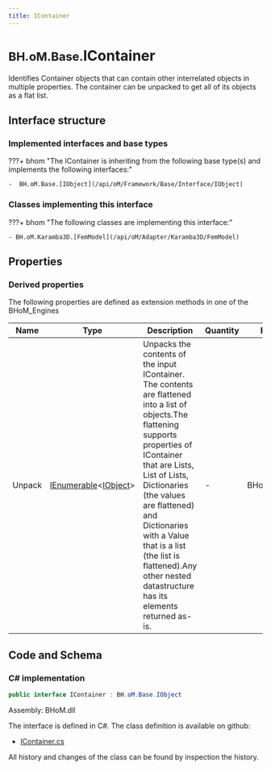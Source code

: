 ```yaml
---
title: IContainer
---
```


# <small>BH.oM.Base.</small>**IContainer**

Identifies Container objects that can contain other interrelated objects in multiple properties. The container can be unpacked to get all of its objects as a flat list.

## Interface structure

### Implemented interfaces and base types

???+ bhom "The IContainer is inheriting from the following base type(s) and implements the following interfaces:"

    -  BH.oM.Base.[IObject](/api/oM/Framework/Base/Interface/IObject)


### Classes implementing this interface

???+ bhom "The following classes are implementing this interface:"

    - BH.oM.Karamba3D.[FemModel](/api/oM/Adapter/Karamba3D/FemModel)


## Properties

### Derived properties

The following properties are defined as extension methods in one of the BHoM_Engines

| Name             | Type             | Description      | Quantity         | Engine           |
|------------------|------------------|------------------|------------------|------------------|
| Unpack | [IEnumerable](https://learn.microsoft.com/en-us/dotnet/api/System.Collections.Generic.IEnumerable-1?view=netstandard-2.0)&lt;[IObject](/api/oM/Framework/Base/Interface/IObject)&gt; | Unpacks the contents of the input IContainer. The contents are flattened into a list of objects.The flattening supports properties of IContainer that are Lists, List of Lists, Dictionaries (the values are flattened) and Dictionaries with a Value that is a list (the list is flattened).Any other nested datastructure has its elements returned as-is. | - | BHoM_Engine |


## Code and Schema

### C# implementation

``` C# title="C#"
public interface IContainer : BH.oM.Base.IObject
```

Assembly: BHoM.dll

The interface is defined in C#. The class definition is available on github:

- [IContainer.cs](https://github.com/BHoM/BHoM/blob/develop/BHoM/Interface\IContainer.cs)

All history and changes of the class can be found by inspection the history.
